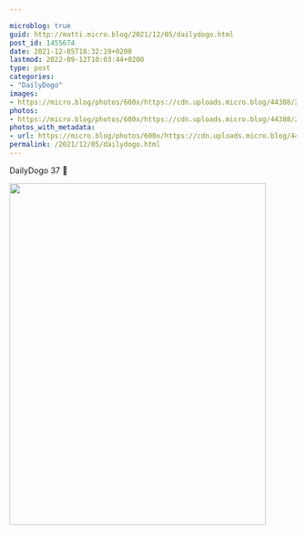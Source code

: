 ```yaml
---

microblog: true
guid: http://matti.micro.blog/2021/12/05/dailydogo.html
post_id: 1455674
date: 2021-12-05T18:32:19+0200
lastmod: 2022-09-12T10:03:44+0200
type: post
categories:
- "DailyDogo"
images:
- https://micro.blog/photos/600x/https://cdn.uploads.micro.blog/44388/2021/eafa66a988.jpg
photos:
- https://micro.blog/photos/600x/https://cdn.uploads.micro.blog/44388/2021/eafa66a988.jpg
photos_with_metadata:
- url: https://micro.blog/photos/600x/https://cdn.uploads.micro.blog/44388/2021/eafa66a988.jpg
permalink: /2021/12/05/dailydogo.html
---
```

DailyDogo 37 🐶

<img src="https://micro.blog/photos/600x/https://blog.martin-haehnel.de/uploads/2021/eafa66a988.jpg" width="450" height="600" alt="" />
